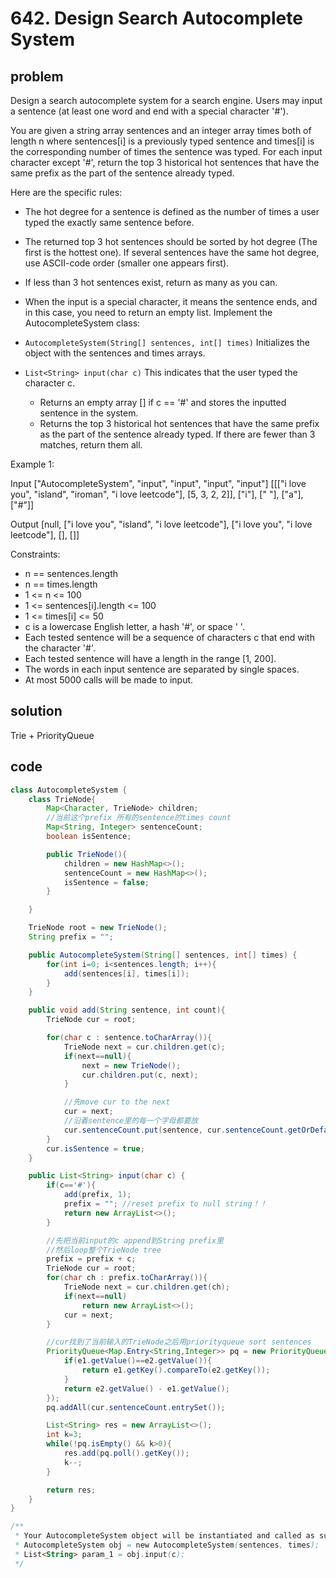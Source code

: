 # 642. Design Search Autocomplete System

## problem

Design a search autocomplete system for a search engine. Users may input a sentence (at least one word and end with a special character '#').

You are given a string array sentences and an integer array times both of length n where sentences[i] is a previously typed sentence and times[i] is the corresponding number of times the sentence was typed. For each input character except '#', return the top 3 historical hot sentences that have the same prefix as the part of the sentence already typed.

Here are the specific rules:

- The hot degree for a sentence is defined as the number of times a user typed the exactly same sentence before.
- The returned top 3 hot sentences should be sorted by hot degree (The first is the hottest one). If several sentences have the same hot degree, use ASCII-code order (smaller one appears first).
- If less than 3 hot sentences exist, return as many as you can.
- When the input is a special character, it means the sentence ends, and in this case, you need to return an empty list.
  Implement the AutocompleteSystem class:

- `AutocompleteSystem(String[] sentences, int[] times)` Initializes the object with the sentences and times arrays.
- `List<String> input(char c)` This indicates that the user typed the character c.
  - Returns an empty array [] if c == '#' and stores the inputted sentence in the system.
  - Returns the top 3 historical hot sentences that have the same prefix as the part of the sentence already typed. If there are fewer than 3 matches, return them all.

Example 1:

Input
["AutocompleteSystem", "input", "input", "input", "input"]
[[["i love you", "island", "iroman", "i love leetcode"], [5, 3, 2, 2]], ["i"], [" "], ["a"], ["#"]]

Output
[null, ["i love you", "island", "i love leetcode"], ["i love you", "i love leetcode"], [], []]

Constraints:

- n == sentences.length
- n == times.length
- 1 <= n <= 100
- 1 <= sentences[i].length <= 100
- 1 <= times[i] <= 50
- c is a lowercase English letter, a hash '#', or space ' '.
- Each tested sentence will be a sequence of characters c that end with the character '#'.
- Each tested sentence will have a length in the range [1, 200].
- The words in each input sentence are separated by single spaces.
- At most 5000 calls will be made to input.

## solution

Trie + PriorityQueue

## code

```java
class AutocompleteSystem {
    class TrieNode{
        Map<Character, TrieNode> children;
        //当前这个prefix 所有的sentence的times count
        Map<String, Integer> sentenceCount;
        boolean isSentence;

        public TrieNode(){
            children = new HashMap<>();
            sentenceCount = new HashMap<>();
            isSentence = false;
        }

    }

    TrieNode root = new TrieNode();
    String prefix = "";

    public AutocompleteSystem(String[] sentences, int[] times) {
        for(int i=0; i<sentences.length; i++){
            add(sentences[i], times[i]);
        }
    }

    public void add(String sentence, int count){
        TrieNode cur = root;

        for(char c : sentence.toCharArray()){
            TrieNode next = cur.children.get(c);
            if(next==null){
                next = new TrieNode();
                cur.children.put(c, next);
            }

            //先move cur to the next
            cur = next;
            //沿着sentence里的每一个字母都要放
            cur.sentenceCount.put(sentence, cur.sentenceCount.getOrDefault(sentence, 0)+count); //+count，不是+1！
        }
        cur.isSentence = true;
    }

    public List<String> input(char c) {
        if(c=='#'){
            add(prefix, 1);
            prefix = ""; //reset prefix to null string！！
            return new ArrayList<>();
        }

        //先把当前input的c append到String prefix里
        //然后loop整个TrieNode tree
        prefix = prefix + c;
        TrieNode cur = root;
        for(char ch : prefix.toCharArray()){
            TrieNode next = cur.children.get(ch);
            if(next==null)
                return new ArrayList<>();
            cur = next;
        }

        //cur找到了当前输入的TrieNode之后用priorityqueue sort sentences
        PriorityQueue<Map.Entry<String,Integer>> pq = new PriorityQueue<>((e1, e2)->{
            if(e1.getValue()==e2.getValue()){
                return e1.getKey().compareTo(e2.getKey());
            }
            return e2.getValue() - e1.getValue();
        });
        pq.addAll(cur.sentenceCount.entrySet());

        List<String> res = new ArrayList<>();
        int k=3;
        while(!pq.isEmpty() && k>0){
            res.add(pq.poll().getKey());
            k--;
        }

        return res;
    }
}

/**
 * Your AutocompleteSystem object will be instantiated and called as such:
 * AutocompleteSystem obj = new AutocompleteSystem(sentences, times);
 * List<String> param_1 = obj.input(c);
 */
```
